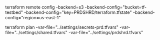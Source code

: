 

terraform remote config -backend=s3 -backend-config="bucket=tf-testbed" -backend-config="key=PRDSHRD/terraform.tfstate" -backend-config="region=us-east-1"



terraform plan -var-file="../settings/secrets-prd.tfvars" -var-file="../settings/shared.tfvars" -var-file="../settings/prdshrd.tfvars"
